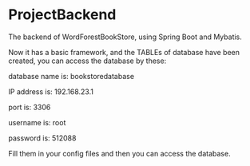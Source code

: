 # ProjectBackend
The backend of WordForestBookStore, using Spring Boot and Mybatis.

Now it has a basic framework, and the TABLEs of database have been created, you can access the database by these:



database name is: bookstoredatabase

IP address is: 192.168.23.1

port is: 3306

username is: root

password is: 512088



Fill them in your config files and then you can access the database.